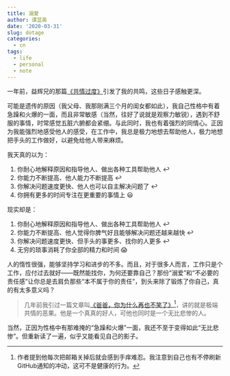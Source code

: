 ```yaml
---
title: 溺爱
author: 谭显英
date: '2020-03-31'
slug: dotage
categories:
  - cn
tags:
  - life
  - personal
  - note
---
```


一年前，益辉兄的那篇[《共情过度》](https://yihui.org/cn/2019/07/excessive-empathy/)引发了我的共鸣，这些日子感触更深。

可能是遗传的原因（我父母、我那刚满三个月的闺女都如此），我自己性格中有着急躁和火爆的一面，而且非常敏感（当然，往好了说就是观察力敏锐），遇到不舒服的事情，时常感觉五脏六腑都会紧绷。与此同时，我也有着强烈的同情心。正因为我能强烈地感受他人的感受，在工作中，我总是极力地想去帮助他人，极力地想把手头的工作做好，以避免给他人带来麻烦。

我天真的以为：

1. 你耐心地解释原因和指导他人、做出各种工具帮助他人 :leftwards_arrow_with_hook:
1. 你能力不断提高、他人能力不断提高 :leftwards_arrow_with_hook:
1. 你解决问题速度更快、他人也可以自主解决问题了 :leftwards_arrow_with_hook:
1. 你拥有更多的时间专注在更重要的事情上 :smiley:

现实却是：

1. 你耐心地解释原因和指导他人、做出各种工具帮助他人 :leftwards_arrow_with_hook:
1. 你能力不断提高、他人觉得你脾气好且能够解决问题还越来越快 :leftwards_arrow_with_hook:
1. 你解决问题速度更快、但手头的事更多、找你的人更多 :leftwards_arrow_with_hook:
1. 无穷的琐事消耗了你全部的精力和时间 :scream:

人的惰性很强，能够坚持学习和进步的不多。而且，对于很多人而言，工作只是个工作，应付过去就好——既然能找你，为何还要靠自己？那份“溺爱”和“不必要的责任感”让你总是去肩负那些“本不属于你的责任”，到头来除了锻炼了你自己，真的有太多意义吗？

> 几年前我引过一篇文章叫[《爸爸，你为什么再也不笑了》](http://third-bit.com/2015/11/09/daddy-why-dont-you-ever-laugh.html)[^1]，讲的就是极端共情的恶果。他是一个真真的好人，可他也同时是一个无比悲惨的人。

[^1]: 作者提到他每次把邮箱关掉后就会感到手痒难忍。我注意到自己也有不停刷新GitHub通知的冲动，这可不是健康的行为。

当然，正因为性格中有那难掩的“急躁和火爆”一面，我还不至于变得如此“无比悲惨”。但重新读了一遍，似乎又能看见自己的影子。
